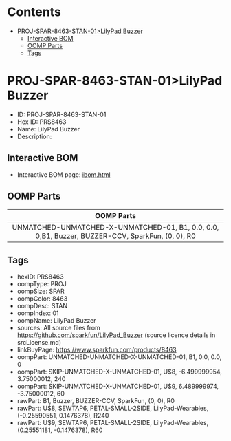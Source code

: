 



Contents
========

* [PROJ-SPAR-8463-STAN-01>LilyPad Buzzer](#proj-spar-8463-stan-01lilypad-buzzer)
	* [Interactive BOM](#interactive-bom)
	* [OOMP Parts](#oomp-parts)
	* [Tags](#tags)

# PROJ-SPAR-8463-STAN-01>LilyPad Buzzer

- ID: PROJ-SPAR-8463-STAN-01
- Hex ID: PRS8463
- Name: LilyPad Buzzer
- Description: 

## Interactive BOM

- Interactive BOM page: [ibom.html](kicad/bom/ibom.html)

## OOMP Parts
  

|OOMP Parts|
| :---: |
|UNMATCHED-UNMATCHED-X-UNMATCHED-01, B1, 0.0, 0.0, 0,B1, Buzzer, BUZZER-CCV, SparkFun, (0, 0), R0|

## Tags

- hexID: PRS8463
- oompType: PROJ
- oompSize: SPAR
- oompColor: 8463
- oompDesc: STAN
- oompIndex: 01
- oompName: LilyPad Buzzer
- sources: All source files from https://github.com/sparkfun/LilyPad_Buzzer (source licence details in srcLicense.md)
- linkBuyPage: https://www.sparkfun.com/products/8463
- oompPart: UNMATCHED-UNMATCHED-X-UNMATCHED-01, B1, 0.0, 0.0, 0
- oompPart: SKIP-UNMATCHED-X-UNMATCHED-01, U$8, -6.499999954, 3.75000012, 240
- oompPart: SKIP-UNMATCHED-X-UNMATCHED-01, U$9, 6.489999974, -3.75000012, 60
- rawPart: B1, Buzzer, BUZZER-CCV, SparkFun, (0, 0), R0
- rawPart: U$8, SEWTAP6, PETAL-SMALL-2SIDE, LilyPad-Wearables, (-0.25590551, 0.1476378), R240
- rawPart: U$9, SEWTAP6, PETAL-SMALL-2SIDE, LilyPad-Wearables, (0.25551181, -0.1476378), R60
